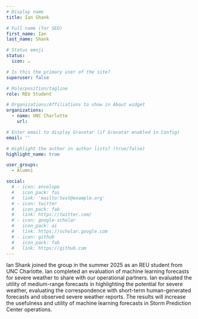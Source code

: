```yaml
---
# Display name
title: Ian Shank

# Full name (for SEO)
first_name: Ian
last_name: Shank

# Status emoji
status:
  icon: ☕️

# Is this the primary user of the site?
superuser: false

# Role/position/tagline
role: REU Student

# Organizations/Affiliations to show in About widget
organizations:
  - name: UNC Charlotte
    url: 

# Enter email to display Gravatar (if Gravatar enabled in Config)
email: ''

# Highlight the author in author lists? (true/false)
highlight_name: true

user_groups:
  - Alumni

social:
  # - icon: envelope
  #   icon_pack: fas
  #   link: 'mailto:test@example.org'
  # - icon: twitter
  #   icon_pack: fab
  #   link: https://twitter.com/
  # - icon: google-scholar
  #   icon_pack: ai
  #   link: https://scholar.google.com
  # - icon: github
  #   icon_pack: fab
  #   link: https://github.com
---
```


Ian Shank joined the group in the summer 2025 as an REU student from UNC Charlotte. Ian completed an evaluation of machine learning forecasts for severe weather to share with our operational partners. Ian evaluated the utility of medium-range forecasts in highlighting the potential for severe weather, evaluating the correspondence with short-term human-generated forecasts and observed severe weather reports. The results will increase the usefulness and utility of machine learning forecasts in Storm Prediction Center operations. 